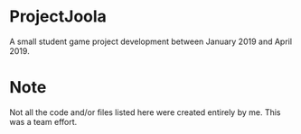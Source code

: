 # ProjectJoola
A small student game project development between January 2019 and April 2019.

# Note
Not all the code and/or files listed here were created entirely by me. This was a team effort.
